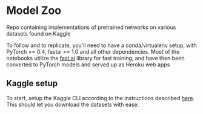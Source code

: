# Model Zoo

Repo containing implementations of pretrained networks on various datasets found on Kaggle

To follow and to replicate, you'll need to have a conda/virtualenv setup, with PyTorch >= 0.4, fastai >= 1.0 and all other dependencies. Most of the notebooks utilize the [fast.ai](https://fast.ai) library for fast training, and have then been converted to PyTorch models and served up as Heroku web apps

## Kaggle setup

To start, setup the Kaggle CLI according to the instructions described [here](https://github.com/kaggle/kaggle-api). This should let you download the datasets with ease.



